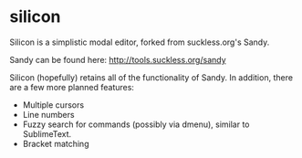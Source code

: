 silicon
=======

Silicon is a simplistic modal editor, forked from suckless.org's Sandy.

Sandy can be found here: http://tools.suckless.org/sandy

Silicon (hopefully) retains all of the functionality of Sandy. In addition, there are a few more planned features:

* Multiple cursors
* Line numbers
* Fuzzy search for commands (possibly via dmenu), similar to SublimeText.
* Bracket matching
